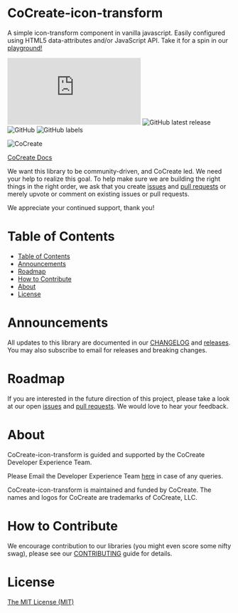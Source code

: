 # CoCreate-icon-transform
A simple icon-transform component in vanilla javascript. Easily configured using HTML5 data-attributes and/or JavaScript API. Take it for a spin in our [playground!](https://cocreate.app/docs/icon-transform)

![GitHub file size in bytes](https://img.shields.io/github/size/CoCreate-app/CoCreate-icon-transform/dist/CoCreate-icon-transform.min.js?label=minified%20size&style=for-the-badge) 
![GitHub latest release](https://img.shields.io/github/v/release/CoCreate-app/CoCreate-icon-transform?style=for-the-badge)
![GitHub](https://img.shields.io/github/license/CoCreate-app/CoCreate-icon-transform?style=for-the-badge) 
![GitHub labels](https://img.shields.io/github/labels/CoCreate-app/CoCreate-icon-transform/help%20wanted?style=for-the-badge)

![CoCreate](https://cdn.cocreate.app/logo.png)

[CoCreate Docs](https://cocreate.app/docs/icon-transform)


We want this library to be community-driven, and CoCreate led. We need your help to realize this goal. To help make sure we are building the right things in the right order, we ask that you create [issues](https://github.com/CoCreate-app/Realtime_Admin_CRM_and_CMS/issues) and [pull requests](https://github.com/CoCreate-app/Realtime_Admin_CRM_and_CMS/pulls) or merely upvote or comment on existing issues or pull requests.

We appreciate your continued support, thank you!

# Table of Contents

- [Table of Contents](#table-of-contents)
- [Announcements](#announcements)
- [Roadmap](#roadmap)
- [How to Contribute](#how-to-contribute)
- [About](#about)
- [License](#license)

<a name="announcements"></a>
# Announcements

All updates to this library are documented in our [CHANGELOG](https://github.com/CoCreate-app/CoCreate-icon-transform/blob/master/CHANGELOG.md) and [releases](https://github.com/CoCreate-app/CoCreate-icon-transform/releases). You may also subscribe to email for releases and breaking changes. 

<a name="roadmap"></a>
# Roadmap

If you are interested in the future direction of this project, please take a look at our open [issues](https://github.com/CoCreate-app/CoCreate-icon-transform/issues) and [pull requests](https://github.com/CoCreate-app/CoCreate-icon-transform/pulls). We would love to hear your feedback.


<a name="about"></a>
# About

CoCreate-icon-transform is guided and supported by the CoCreate Developer Experience Team.

Please Email the Developer Experience Team [here](mailto:develop@cocreate.app) in case of any queries.

CoCreate-icon-transform is maintained and funded by CoCreate. The names and logos for CoCreate are trademarks of CoCreate, LLC.

<a name="contribute"></a>
# How to Contribute

We encourage contribution to our libraries (you might even score some nifty swag), please see our [CONTRIBUTING](https://github.com/CoCreate-app/CoCreate-icon-transform/blob/master/CONTRIBUTING.md) guide for details.

# License
[The MIT License (MIT)](https://github.com/CoCreate-app/CoCreate-icon-transform/blob/master/LICENSE)

